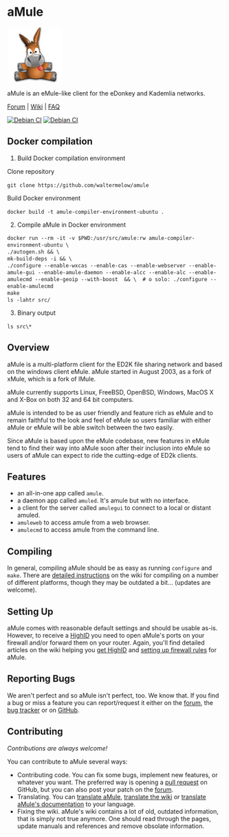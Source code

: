 aMule
=====

![aMule](https://raw.githubusercontent.com/amule-project/amule/master/amule.png)

aMule is an eMule-like client for the eDonkey and Kademlia networks.

[Forum] | [Wiki] | [FAQ]

[![Debian CI](https://badges.debian.net/badges/debian/stable/amule/version.svg)](https://buildd.debian.org/amule)
[![Debian CI](https://badges.debian.net/badges/debian/testing/amule/version.svg)](https://buildd.debian.org/amule)

[Forum]: http://forum.amule.org/		"aMule Forum"
[Wiki]:  http://wiki.amule.org/			"aMule Wiki"
[FAQ]:   http://wiki.amule.org/wiki/FAQ_aMule	"FAQ on aMule"


Docker compilation
-------------------

1. Build Docker compilation environment

Clone repository

`git clone https://github.com/waltermelow/amule`

Build Docker environment

`docker build -t amule-compiler-environment-ubuntu .`

2. Compile aMule in Docker environment

```
docker run --rm -it -v $PWD:/usr/src/amule:rw amule-compiler-environment-ubuntu \
./autogen.sh && \
mk-build-deps -i && \
./configure --enable-wxcas --enable-cas --enable-webserver --enable-amule-gui --enable-amule-daemon --enable-alcc --enable-alc --enable-amulecmd --enable-geoip --with-boost  && \  # o solo: ./configure --enable-amulecmd
make
ls -lahtr src/
```

3. Binary output

`ls src\*`

Overview
--------

aMule is a multi-platform client for the ED2K file sharing network and based on
the windows client eMule. aMule started in August 2003, as a fork of xMule,
which is a fork of lMule.

aMule currently supports Linux, FreeBSD, OpenBSD, Windows, MacOS X and X-Box on
both 32 and 64 bit computers.

aMule is intended to be as user friendly and feature rich as eMule and to
remain faithful to the look and feel of eMule so users familiar with either
aMule or eMule will be able switch between the two easily.

Since aMule is based upon the eMule codebase, new features in eMule tend to
find their way into aMule soon after their inclusion into eMule so users of
aMule can expect to ride the cutting-edge of ED2k clients.


Features
--------

* an all-in-one app called `amule`.
* a daemon app called `amuled`. It's amule but with no interface.
* a client for the server called `amulegui` to connect to a local or distant
  amuled.
* `amuleweb` to access amule from a web browser.
* `amulecmd` to access amule from the command line.


Compiling
---------

In general, compiling aMule should be as easy as running `configure` and `make`.
There are [detailed instructions][1] on the wiki for compiling on a number of
different platforms, though they may be outdated a bit... (updates are welcome).

[1]: http://wiki.amule.org/wiki/Compile		"How to compile and install aMule"


Setting Up
----------

aMule comes with reasonable default settings and should be usable as-is.
However, to receive a [HighID] you need to open aMule's ports on your
firewall and/or forward them on your router. Again, you'll find detailed
articles on the wiki helping you [get HighID][2] and [setting up firewall
rules][3] for aMule.

[HighID]: http://wiki.amule.org/wiki/FAQ_eD2k-Kademlia#What_is_LowID_and_HighID.3F
	  "What is LowID and HighID?"

[2]: http://wiki.amule.org/wiki/Get_HighID	"How to get HighID"
[3]: http://wiki.amule.org/wiki/Firewall	"How to set up firewall rules for aMule"


Reporting Bugs
--------------

We aren't perfect and so aMule isn't perfect, too. We know that. If you find a
bug or miss a feature you can report/request it either on the [forum], the
[bug tracker][4] or on [GitHub][5]. 

[4]: http://bugs.amule.org/				"aMule Bug Tracker"
[5]: https://github.com/amule-project/amule/issues	"aMule Issues"


Contributing
------------

*Contributions are always welcome!*

You can contribute to aMule several ways:

* Contributing code. You can fix some bugs, implement new features, or
  whatever you want. The preferred way is opening a [pull request][6] on
  GitHub, but you can also post your patch on the [forum].
* Translating. You can [translate aMule][7], [translate the wiki][8] or
  [translate aMule's documentation][9] to your language.
* Fixing the wiki. aMule's wiki contains a lot of old, outdated information,
  that is simply not true anymore. One should read through the pages, update
  manuals and references and remove obsolate information.

[6]: https://github.com/amule-project/amule/pulls  "aMule Pull Requests"
[7]: http://wiki.amule.org/wiki/Translations	   "Translating aMule"
[8]: http://wiki.amule.org/wiki/Translating_Wiki   "Translating the wiki"
[9]: http://wiki.amule.org/wiki/Translating_Docs   "Translating the documentation"
